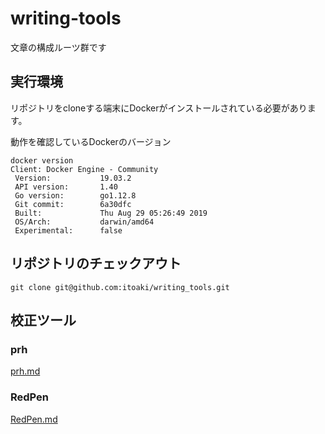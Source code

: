 # writing-tools

文章の構成ルーツ群です

## 実行環境
リポジトリをcloneする端末にDockerがインストールされている必要があります。

動作を確認しているDockerのバージョン
```
docker version
Client: Docker Engine - Community
 Version:           19.03.2
 API version:       1.40
 Go version:        go1.12.8
 Git commit:        6a30dfc
 Built:             Thu Aug 29 05:26:49 2019
 OS/Arch:           darwin/amd64
 Experimental:      false
```

## リポジトリのチェックアウト
```
git clone git@github.com:itoaki/writing_tools.git
```

## 校正ツール
### prh
[prh.md](/docs/prh.md)

### RedPen
[RedPen.md](/docs/RedPen.md)

